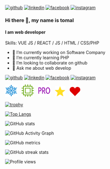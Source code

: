 


[<img src='https://cdn.jsdelivr.net/npm/simple-icons@3.0.1/icons/github.svg' alt='github' height='40'>](https://github.com/arafathtomal)  [<img src='https://cdn.jsdelivr.net/npm/simple-icons@3.0.1/icons/linkedin.svg' alt='linkedin' height='40'>](https://www.linkedin.com/in/al-arafath-b15159289/)  [<img src='https://cdn.jsdelivr.net/npm/simple-icons@3.0.1/icons/facebook.svg' alt='facebook' height='40'>](https://www.facebook.com/alarafath.tomal.1)  [<img src='https://cdn.jsdelivr.net/npm/simple-icons@3.0.1/icons/instagram.svg' alt='instagram' height='40'>](https://www.instagram.com/0_tom_4/)  

### Hi there 👋, my name is tomal
#### I am web developer

Skills: VUE JS / REACT / JS / HTML / CSS/PHP

- 🔭 I’m currently working on Software Company 
- 🌱 I’m currently learning PHP 
- 👯 I’m looking to collaborate on github 
- 💬 Ask me about web develop 


[<img src='https://cdn.jsdelivr.net/npm/simple-icons@3.0.1/icons/github.svg' alt='github' height='40'>](https://github.com/arafathtomal)  [<img src='https://cdn.jsdelivr.net/npm/simple-icons@3.0.1/icons/linkedin.svg' alt='linkedin' height='40'>](https://www.linkedin.com/in/al-arafath-b15159289/)  [<img src='https://cdn.jsdelivr.net/npm/simple-icons@3.0.1/icons/facebook.svg' alt='facebook' height='40'>](https://www.facebook.com/alarafath.tomal.1)  [<img src='https://cdn.jsdelivr.net/npm/simple-icons@3.0.1/icons/instagram.svg' alt='instagram' height='40'>](https://www.instagram.com/0_tom_4/)  

<a href='https://archiveprogram.github.com/'><img src='https://raw.githubusercontent.com/acervenky/animated-github-badges/master/assets/acbadge.gif' width='40' height='40'></a> <a href='https://docs.github.com/en/developers'><img src='https://raw.githubusercontent.com/acervenky/animated-github-badges/master/assets/devbadge.gif' width='40' height='40'></a> <a href='https://github.com/pricing'><img src='https://raw.githubusercontent.com/acervenky/animated-github-badges/master/assets/pro.gif' width='40' height='40'></a> <a href='https://stars.github.com/'><img src='https://raw.githubusercontent.com/acervenky/animated-github-badges/master/assets/starbadge.gif' width='35' height='35'></a> <a href='https://docs.github.com/en/github/supporting-the-open-source-community-with-github-sponsors'><img src='https://raw.githubusercontent.com/acervenky/animated-github-badges/master/assets/sponsorbadge.gif' width='35' height='35'></a> 

[![trophy](https://github-profile-trophy.vercel.app/?username=arafathtomal)](https://github.com/ryo-ma/github-profile-trophy)

[![Top Langs](https://github-readme-stats.vercel.app/api/top-langs/?username=arafathtomal)](https://github.com/anuraghazra/github-readme-stats)

![GitHub stats](https://github-readme-stats.vercel.app/api?username=arafathtomal&show_icons=true&count_private=true)  

![GitHub Activity Graph](https://activity-graph.herokuapp.com/graph?username=arafathtomal)  

![GitHub metrics](https://metrics.lecoq.io/arafathtomal)  

![GitHub streak stats](https://streak-stats.demolab.com/?user=arafathtomal)  

![Profile views](https://gpvc.arturio.dev/arafathtomal)  
